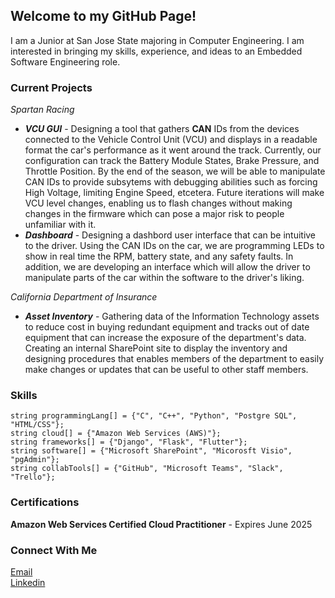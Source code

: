 ## Welcome to my GitHub Page!
I am a Junior at San Jose State majoring in Computer Engineering. I am interested in bringing my skills, experience, and ideas to an Embedded Software Engineering role. 

### Current Projects

<i>Spartan Racing </i> <br>
* <i>**VCU GUI**</i> - Designing a tool that gathers **CAN** IDs  from the devices connected to the Vehicle Control Unit (VCU) and displays in a readable format the car's performance as it went around the track. Currently, our configuration can track the Battery Module States, Brake Pressure, and Throttle Position. By the end of the season, we will be able to manipulate CAN IDs to provide subsytems with debugging abilities such as forcing High Voltage, limiting Engine Speed, etcetera. Future iterations will make VCU level changes, enabling us to flash changes without making changes in the firmware which can pose a major risk to people unfamiliar with it.
* <i>**Dashboard**</i> - Designing a dashbord user interface that can be intuitive to the driver. Using the CAN IDs on the car, we are programming LEDs to show in real time the RPM, battery state, and any safety faults. In addition, we are developing an interface which will allow the driver to manipulate parts of the car within the software to the driver's liking. 

<i> California Department of Insurance </i>
* <i>**Asset Inventory**</i> - Gathering data of the Information Technology assets to reduce cost in buying redundant equipment and tracks out of date equipment that can increase the exposure of the department's data. Creating an internal SharePoint site to display the inventory and designing procedures that enables members of the department to easily make changes or updates that can be useful to other staff members. 

### Skills
```
string programmingLang[] = {"C", "C++", "Python", "Postgre SQL", "HTML/CSS"};
string cloud[] = {"Amazon Web Services (AWS)"};
string frameworks[] = {"Django", "Flask", "Flutter"};
string software[] = {"Microsoft SharePoint", "Micorosft Visio", "pgAdmin"};
string collabTools[] = {"GitHub", "Microsoft Teams", "Slack", "Trello"};
```
### Certifications
**Amazon Web Services Certified Cloud Practitioner**  - Expires June 2025

### Connect With Me
[Email](mailto:shubham.mishra2021@outlook.com)
<br>
[Linkedin](https://www.linkedin.com/in/shubham-mishra-dev/)
 


